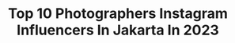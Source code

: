 ---
title: Top 10 Photographers Instagram Influencers In Jakarta In 2023
description: >-
  Find top photographers Instagram influencers in Jakarta in 2023. Most popular hashtags: #sonyalpha #weddingphotographer #sonyindonesia #photographer.
platform: Instagram
hits: 68
text_top: Analyze the most popular Instagram accounts on inBeat.
text_bottom: Our platform aggregates 68 Instagram influencers like this in Jakarta, Indonesia for you to work with.
profiles:
  - username: "esther.asher"
    fullname: >-
      Photographer Jakarta Bali
    bio: >-
      Anak nomaden yang suka bermain dengan cahaya ✨
    location: "Indonesia"
    followers: 2531
    engagement: 1044
    commentsToLikes: 0.044732
    id: ck6uc5n44dnud0j71yh31em2i
    verified: false
    hashtags: "#weddingdestination, #weddingphotographer"
  - username: "thepotomoto"
    fullname: >-
      Wedding Photographer Jakarta
    bio: >-
      Timeless weddings 📍Jakarta-Bali-Worldwide Inquiries: 081299111980 | 081315377979⁣ support@thepotomoto.com ⁣- Member of @hipdi_indonesia
    location: "Indonesia"
    followers: 61919
    engagement: 27
    commentsToLikes: 0.006449
    id: ck8t0fj43rwcv0j7856kqhu5k
    verified: false
    hashtags: "#jakartawedding, #pengantinmodern, #adatsundamodern, #weddinginspiration"
  - username: "kosmassantosaphotography"
    fullname: >-
      Kosmas Santosa Photography
    bio: >-
      Advertising, Conceptual, Product, Food, Fashion Photographer in Jakarta Business & Collab: 📱 081234999111
    location: "Indonesia"
    followers: 2529
    engagement: 514
    commentsToLikes: 0.075937
    id: ck9wd3q77dxrw0j78icagwh30
    verified: false
    hashtags: "#photographycheatsheet, #productphotographyjakarta, #creativeportraits, #budayaindonesia"
  - username: "jakarta"
    fullname: >-
      Jakarta
    bio: >-
      Fb: infojakarta.net Twitter: InfoJakarta Contact by DM
    location: "Indonesia"
    followers: 66717
    engagement: 247
    commentsToLikes: 0.023884
    id: ck6txln6dyiej0j71z1orgy6x
    verified: false
    hashtags: "#corona, #jakartaspot, #stayhome, #dirumahaja"
  - username: "rezki.drg"
    fullname: >-
      Drg. Rezki
    bio: >-
      ▪️Videomaker ▪ photographer ▪Dentist Loc: Jakarta - Padang
    location: "Indonesia"
    followers: 29136
    engagement: 382
    commentsToLikes: 0.009927
    id: ck13a4hkwol3u0i19h1ahyxo7
    verified: false
    hashtags: "#dentistry, #doktergigijakarta, #odontologia, #natural"
  - username: "bonjoabadi"
    fullname: >-
      Bonjo Abadi
    bio: >-
      Bali&Jakarta based wedding photographer Check out @abadibonjo where i post everything else but weddings
    location: "Indonesia"
    followers: 9752
    engagement: 708
    commentsToLikes: 0.044612
    id: ck0tts74o43ie0i191v8xjh06
    verified: false
    hashtags: "#terralogical, #fujifilm, #destinationwedding, #terrabon"
  - username: "luminousdreamsphotoworks"
    fullname: >-
      Luminousdreamsphotoworks
    bio: >-
      Potrait . Beauty . Commercial Photographer, Traveller, Food Lover Jakarta Indonesia
    location: "Indonesia"
    followers: 20622
    engagement: 326
    commentsToLikes: 0.049679
    id: ck5zj65d4h0hy0i148ptafesh
    verified: false
    hashtags: "#fashionstylist, #swagger, #followme, #beautymakeup"
  - username: "hengkyirawan"
    fullname: >-
      Hengky Irawan
    bio: >-
      Official Sony Alpha Guru @sonyalpha_id @vanguard_id @sekonic.id I see things differently Founder of @caffeine.id Portfolios @by.hengkyirawan
    location: "Indonesia"
    followers: 43105
    engagement: 149
    commentsToLikes: 0.019899
    id: ck134fh7aw6gz0i1958vsywjv
    verified: false
    hashtags: "#hengkyirawan, #water, #12shadesofzodiac, #sonyalpha"
  - username: "ssjesicajeanette"
    fullname: >-
      Jesica Jeanette
    bio: >-
      📍Jakarta / Surabaya Indonesian Wedding Photographer “The best education i have ever received was through travel 🌎” #summerstoryjesica
    location: "Indonesia"
    followers: 19019
    engagement: 177
    commentsToLikes: 0.057676
    id: ck13aglgaqagt0i19tuvguwrp
    verified: false
    hashtags: "#summerstoryjesica, #summerstoryeurope, #summerstoryphotography, #summerstorybali"
  - username: "synthiatjipto"
    fullname: >-
      Synthia ☀️ Jkt Food Travel
    bio: >-
      📍Jakarta, ID Food Stylist & Photographer 📸 by @syndrunomy with Canon EOS R DM for enquiry #syndru
    location: "Indonesia"
    followers: 45074
    engagement: 111
    commentsToLikes: 0.207820
    id: ck9wd2udwdtlo0j78b6cch4zo
    verified: false
    hashtags: "#asmr, #buzzfeedfood, #f52grams, #syndrufairmont"
---